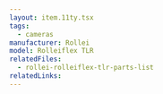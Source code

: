 ```yaml
---
layout: item.11ty.tsx
tags:
  - cameras
manufacturer: Rollei
model: Rolleiflex TLR
relatedFiles:
  - rollei-rolleiflex-tlr-parts-list
relatedLinks:
---
```


